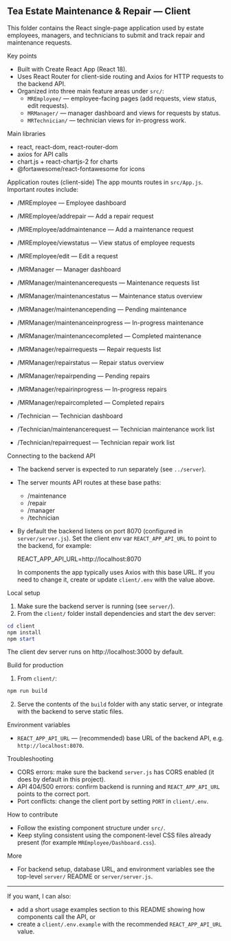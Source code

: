 ## Tea Estate Maintenance & Repair — Client

This folder contains the React single-page application used by estate employees, managers, and technicians to submit and track repair and maintenance requests.

Key points
- Built with Create React App (React 18).
- Uses React Router for client-side routing and Axios for HTTP requests to the backend API.
- Organized into three main feature areas under `src/`:
	- `MREmployee/` — employee-facing pages (add requests, view status, edit requests).
	- `MRManager/` — manager dashboard and views for requests by status.
	- `MRTechnician/` — technician views for in-progress work.

Main libraries
- react, react-dom, react-router-dom
- axios for API calls
- chart.js + react-chartjs-2 for charts
- @fortawesome/react-fontawesome for icons

Application routes (client-side)
The app mounts routes in `src/App.js`. Important routes include:

- /MREmployee — Employee dashboard
- /MREmployee/addrepair — Add a repair request
- /MREmployee/addmaintenance — Add a maintenance request
- /MREmployee/viewstatus — View status of employee requests
- /MREmployee/edit — Edit a request

- /MRManager — Manager dashboard
- /MRManager/maintenancerequests — Maintenance requests list
- /MRManager/maintenancestatus — Maintenance status overview
- /MRManager/maintenancepending — Pending maintenance
- /MRManager/maintenanceinprogress — In-progress maintenance
- /MRManager/maintenancecompleted — Completed maintenance

- /MRManager/repairrequests — Repair requests list
- /MRManager/repairstatus — Repair status overview
- /MRManager/repairpending — Pending repairs
- /MRManager/repairinprogress — In-progress repairs
- /MRManager/repaircompleted — Completed repairs

- /Technician — Technician dashboard
- /Technician/maintenancerequest — Technician maintenance work list
- /Technician/repairrequest — Technician repair work list

Connecting to the backend API
- The backend server is expected to run separately (see `../server`).
- The server mounts API routes at these base paths:
	- /maintenance
	- /repair
	- /manager
	- /technician
- By default the backend listens on port 8070 (configured in `server/server.js`). Set the client env var `REACT_APP_API_URL` to point to the backend, for example:

	REACT_APP_API_URL=http://localhost:8070

	In components the app typically uses Axios with this base URL. If you need to change it, create or update `client/.env` with the value above.

Local setup
1. Make sure the backend server is running (see `server/`).
2. From the `client/` folder install dependencies and start the dev server:

```powershell
cd client
npm install
npm start
```

The client dev server runs on http://localhost:3000 by default.

Build for production
1. From `client/`:

```powershell
npm run build
```

2. Serve the contents of the `build` folder with any static server, or integrate with the backend to serve static files.

Environment variables
- `REACT_APP_API_URL` — (recommended) base URL of the backend API, e.g. `http://localhost:8070`.

Troubleshooting
- CORS errors: make sure the backend `server.js` has CORS enabled (it does by default in this project).
- API 404/500 errors: confirm backend is running and `REACT_APP_API_URL` points to the correct port.
- Port conflicts: change the client port by setting `PORT` in `client/.env`.

How to contribute
- Follow the existing component structure under `src/`.
- Keep styling consistent using the component-level CSS files already present (for example `MREmployee/Dashboard.css`).

More
- For backend setup, database URL, and environment variables see the top-level `server/` README or `server/server.js`.

---

If you want, I can also:
- add a short usage examples section to this README showing how components call the API, or
- create a `client/.env.example` with the recommended `REACT_APP_API_URL` value.


